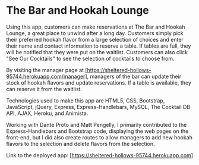 # The Bar and Hookah Lounge

Using this app, customers can make reservations at The Bar and Hookah Lounge, a great place to unwind after a long day. Customers simply pick their preferred hookah flavor from a large selection of choices and enter their name and contact information to reserve a table. If tables are full, they will be notified that they were put on the waitlist. Customers can also click "See Our Cocktails" to see the selection of cocktails to choose from. 

By visiting the manager page at [https://sheltered-hollows-95744.herokuapp.com/manager], managers of the bar can update their stock of hookah flavors and update reservations. If a table is available, they can reserve it from the waitlist.

Technologies used to make this app are HTML5, CSS, Bootstrap, JavaScript, jQuery, Express, Express-Handlebars, MySQL, The Cocktail DB API, AJAX, Heroku, and Animista.

Working with Dante Proto and Matt Pengelly, I primarily contributed to the Express-Handlebars and Bootstrap code, displaying the web pages on the front-end, but I did also create routes to allow managers to add new hookah flavors to the selection and delete flavors from the selection. 

Link to the deployed app: [https://sheltered-hollows-95744.herokuapp.com]